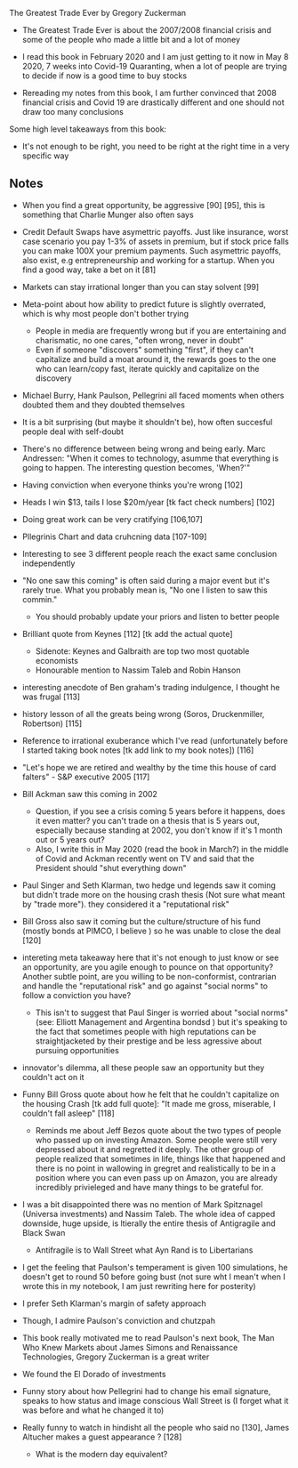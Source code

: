 The Greatest Trade Ever by Gregory Zuckerman

- The Greatest Trade Ever is about the 2007/2008 financial crisis and some of the people who made a little bit and a lot of money

- I read this book in February 2020 and I am just getting to it now in May 8 2020, 7 weeks into Covid-19 Quaranting, when a lot of people are trying to decide if now is a good time to buy stocks

- Rereading my notes from this book, I am further convinced that 2008 financial crisis and Covid 19 are drastically different and one should not draw too many conclusions

Some high level takeaways from this book:

- It's not enough to be right, you need to be right at the right time in a very specific way


## Notes

- When you find a great opportunity, be aggressive [90] [95], this is something that Charlie Munger also often says
- Credit Default Swaps have asymettric payoffs. Just like insurance, worst case scenario you pay 1-3% of assets in premium, but if stock price falls you can make 100X your premium payments. Such asymettric payoffs, also exist, e.g entrepreneurship and working for a startup. When you find a good way, take a bet on it [81]

- Markets can stay irrational longer than you can stay solvent [99]
- Meta-point about how ability to predict future is slightly overrated, which is why most people don't bother trying
    - People in media are frequently wrong but if you are entertaining and charismatic, no one cares, "often wrong, never in doubt"
    - Even if someone "discovers" something "first", if they can't capitalize and build a moat around it, the rewards goes to the one who can learn/copy fast, iterate quickly and capitalize on the discovery

- Michael Burry, Hank Paulson, Pellegrini all faced moments when others doubted them and they doubted themselves
- It is a bit surprising (but maybe it shouldn't be), how often succesful people deal with self-doubt

- There's no difference between being wrong and being early. Marc Andressen: "When it comes to technology, asumme that everything is going to happen. The interesting question becomes, 'When?'"

- Having conviction when everyone thinks you're wrong [102]

- Heads I win $13, tails I lose $20m/year [tk fact check numbers] [102]
- Doing great work can be very cratifying [106,107]
- Pllegrinis Chart and data cruhcning data [107-109]
- Interesting to see 3 different people reach the exact same conclusion independently

- "No one saw this coming" is often said during a major event but it's rarely true. What you probably mean is, "No one I listen to saw this commin."
    - You should probably update your priors and listen to better people

- Brilliant quote from Keynes [112] [tk add the actual quote]
    - Sidenote: Keynes and Galbraith are top two most quotable economists
    - Honourable mention to Nassim Taleb and Robin Hanson

- interesting anecdote of Ben graham's trading indulgence, I thought he was frugal [113]
- history lesson of all the greats being wrong (Soros, Druckenmiller, Robertson) [115]

- Reference to irrational exuberance which I've read (unfortunately before I started taking book notes [tk add link to my book notes]) [116]
- "Let's hope we are retired and wealthy by the time this house of card falters" - S&P executive 2005 [117]
- Bill Ackman saw this coming in 2002 
    - Question, if you see a crisis coming 5 years before it happens, does it even matter? you can't trade on a thesis that is 5 years out, especially because standing at 2002, you don't know if it's 1 month out or 5 years out?
    - Also, I write this in May 2020 (read the book in March?) in the middle of Covid and Ackman recently went on TV and said that the President should
    "shut everything down"
- Paul Singer and Seth Klarman, two hedge und legends saw it coming but didn't trade more on the housing crash thesis (Not sure what  meant by "trade more").
they considered it a "reputational risk"
- Bill Gross also saw it coming but the culture/structure of his fund (mostly bonds at PIMCO, I believe ) so he was unable to close the deal [120]

- intereting meta takeaway here that it's not enough to just know or see an opportunity, are you agile enough to pounce on that opportunity? Another subtle point, are you willing to be non-conformist, contrarian and handle the "reputational risk" and go against "social norms" to follow a conviction you have?
    - This isn't to suggest that Paul Singer is worried about "social norms" (see: Elliott Management and Argentina bondsd ) but it's speaking to the fact that sometimes people with high reputations can be straightjacketed by their prestige and be less agressive about pursuing opportunities

- innovator's dilemma, all these people saw an opportunity but they couldn't act on it

- Funny Bill Gross quote about how he felt that he couldn't capitalize on the housing Crash [tk add full quote]: "It made me gross, miserable, I couldn't fall asleep" [118]
    - Reminds me about Jeff Bezos quote about the two types of people who passed up on investing Amazon. Some people were still very depressed about it and regretted it deeply. The other group of people realized that sometimes in life, things like that happened and there is no point in wallowing in gregret and realistically to be in a position where you can even pass up on Amazon, you are already incredibly privieleged and have many things to be grateful for.

- I was a bit disappointed there was no mention of Mark Spitznagel (Universa investments) and Nassim Taleb. The whole idea of capped downside, huge upside, is ltierally the entire thesis of Antigragile and Black Swan

    - Antifragile is to Wall Street what Ayn Rand is to Libertarians

- I get the feeling that Paulson's temperament is given 100 simulations, he doesn't get to round 50 before going bust (not sure wht I mean't when I wrote this in my notebook, I am just rewriting here for posterity)

- I prefer Seth Klarman's margin of safety approach

- Though, I admire Paulson's conviction and chutzpah
- This book really motivated me to read Paulson's next book, The Man Who Knew Markets about James Simons and Renaissance Technologies, Gregory Zuckerman is a great writer

- We found the El Dorado of investments

- Funny story about how Pellegrini had to change his email signature, speaks to how status and image conscious Wall Street is (I forget what it was before and what he changed it to)

- Really funny to watch in hindisht all the people who said no [130], James Altucher makes a guest appearance ? [128]
    - What is the modern day equivalent?

